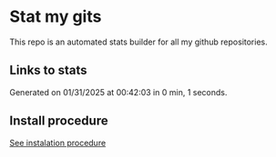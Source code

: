# Stat my gits

This repo is an automated stats builder for all my github repositories.

## Links to stats


Generated on 01/31/2025 at 00:42:03 in 0 min, 1 seconds.

## Install procedure

[See instalation procedure](./src/install.md)
